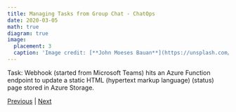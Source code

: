 ```yaml
---
title: Managing Tasks from Group Chat - ChatOps
date: 2020-03-05
math: true
diagram: true
image:
  placement: 3
  caption: 'Image credit: [**John Moeses Bauan**](https://unsplash.com/photos/OGZtQF8iC0g)'
---
```


Task: Webhook (started from Microsoft Teams) hits an Azure Function endpoint to update a static HTML (hypertext markup language) (status) page stored in Azure Storage.

[Previous](2020-02-25-ChatOps.html) | [Next](2020-02-25-Supplying-Context-And-Guidance.html)